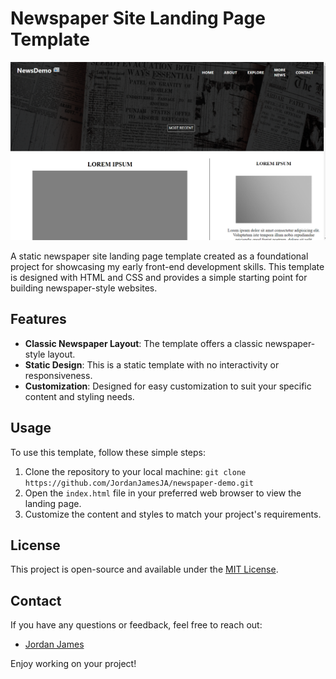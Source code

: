 # Newspaper Site Landing Page Template

![Newspaper Site Landing Page](/Newspaper%20Proj/img/landing-page.png)

A static newspaper site landing page template created as a foundational project for showcasing my early front-end development skills. This template is designed with HTML and CSS and provides a simple starting point for building newspaper-style websites.

## Features

- **Classic Newspaper Layout**: The template offers a classic newspaper-style layout.
- **Static Design**: This is a static template with no interactivity or responsiveness.
- **Customization**: Designed for easy customization to suit your specific content and styling needs.

## Usage

To use this template, follow these simple steps:

1. Clone the repository to your local machine: `git clone https://github.com/JordanJamesJA/newspaper-demo.git`
2. Open the `index.html` file in your preferred web browser to view the landing page.
3. Customize the content and styles to match your project's requirements.

## License

This project is open-source and available under the [MIT License](LICENSE).

## Contact

If you have any questions or feedback, feel free to reach out:
- [Jordan James](mailto:jordan.jsjames@email.com)

Enjoy working on your project!
